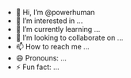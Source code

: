 - 👋 Hi, I’m @powerhuman
- 👀 I’m interested in ...
- 🌱 I’m currently learning ...
- 💞️ I’m looking to collaborate on ... 
- 📫 How to reach me ... 
- 😄 Pronouns: ...
- ⚡ Fun fact: ...
 
<!---
powerhuman/powerhuman is a ✨ special ✨ repository because its `README.md` (this file) appears on your GitHub profile.
You can click the Preview link to take a look at your changes.
--->
